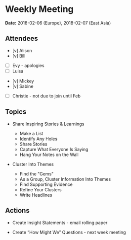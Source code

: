 # Weekly Meeting

**Date:** 2018-02-06 (Europe), 2018-02-07 (East Asia)

## Attendees

* [v] Alison
* [v] Bill
* [ ] Evy - apologies
* [ ] Luisa
* [v] Mickey
* [v] Sabine
* [ ] Christie - not due to join until Feb

## Topics

* Share Inspiring Stories & Learnings
  * Make a List
  * Identify Any Holes
  * Share Stories
  * Capture What Everyone Is Saying
  * Hang Your Notes on the Wall

* Cluster Into Themes
  * Find the "Gems"
  * As a Group, Cluster Information Into Themes
  * Find Supporting Evidence
  * Refine Your Clusters
  * Write Headlines



## Actions

* Create Insight Statements - email rolling paper

* Create “How Might We” Questions - next week meeting
